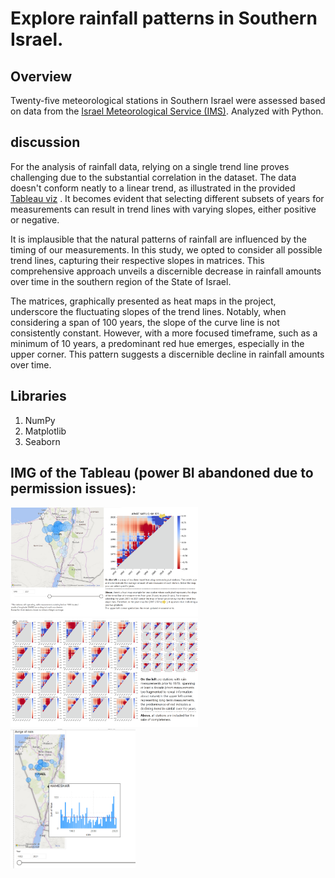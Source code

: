 # Explore rainfall patterns in Southern Israel.

## Overview

Twenty-five meteorological stations in Southern Israel were assessed based on data from the [Israel Meteorological Service (IMS)](https://ims.gov.il/he/data_gov).
Analyzed with Python.

## discussion

For the analysis of rainfall data, relying on a single trend line proves challenging due 
to the substantial correlation in the dataset.
The data doesn't conform neatly to a linear trend, as illustrated in the provided 
[Tableau viz](https://public.tableau.com/shared/3Z56PMGPD?:display_count=n&:origin=viz_share_link)
. 
It becomes evident that selecting different subsets of years for measurements can result 
in trend lines with varying slopes, 
either positive or negative.

It is implausible that the natural patterns of rainfall are influenced by the timing of our measurements. 
In this study, we opted to consider all possible trend lines, capturing their respective slopes in matrices.
This comprehensive approach unveils a discernible decrease in rainfall amounts over time in the 
southern region of the State of Israel.

The matrices, graphically presented as heat maps in the project, underscore the fluctuating slopes of the trend lines. 
Notably, when considering a span of 100 years, the slope of the curve line is not consistently constant. 
However, with a more focused timeframe, such as a minimum of 10 years, a predominant red hue emerges, 
especially in the upper corner. This pattern suggests a discernible decline in rainfall amounts over time.

## Libraries

1. NumPy
2. Matplotlib
3. Seaborn





## IMG of the Tableau (power  BI abandoned due to permission issues):
<img src="power BI 1.png" alt="Alt Text" width="300">
<img src="power BI 2.png" alt="Alt Text" width="300">
<br>
<img src="map and toltip.png" alt="Alt Text" width="200">

